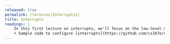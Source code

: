 ```yaml
---
released: true
permalink: /lectures/Interrupts1/
title: Interrupts
readings: |
    In this first lecture on interrupts, we'll focus on the low-level mechanics and what needs to happen at the assembly level to enable and process an interrupt.
    + Sample code to configure [interrupts](https://github.com/cs107e/cs107e.github.io/tree/master/lectures/Interrupts1/setup_code.pdf).
---
```

